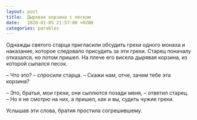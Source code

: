 ```yaml
---
layout: post
title:  Дырявая корзина с песком
date:   2020-01-05 21:57:00 +0200
categories: parables
---
```

Однажды святого старца пригласили обсудить грехи одного монаха и наказание, которое следовало присудить за эти грехи. Старец поначалу отказался, но потом пришел. На плече его висела дырявая корзина, из которой сыпался песок.

– Что это? – спросили старца. – Скажи нам, отче, зачем тебе эта корзина?

– Это, братья, мои грехи, они сыплются позади меня, – ответил старец. – Но я не смотрю на них, а пришел, как и вы, судить чужие грехи.

Услышав эти слова, братия простила согрешившему.